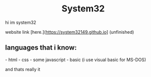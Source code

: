 <h1 align="center">System32</h1>

hi im system32

website link [here.](https://system32149.github.io] (unfinished)

<h2>languages that i know:</h2>
- html
- css
- some javascript
- basic (i use visual basic for MS-DOS)

and thats really it